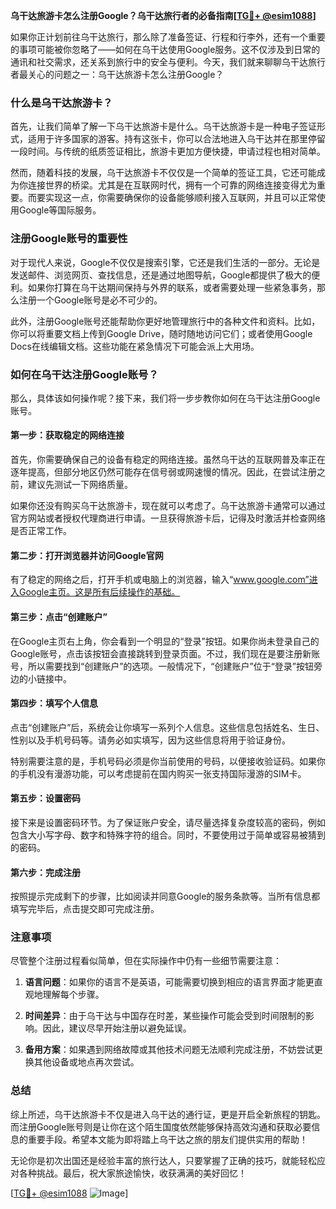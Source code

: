 **乌干达旅游卡怎么注册Google？乌干达旅行者的必备指南[[TG💪+ @esim1088](https://t.me/s/esim1088)]**

如果你正计划前往乌干达旅行，那么除了准备签证、行程和行李外，还有一个重要的事项可能被你忽略了——如何在乌干达使用Google服务。这不仅涉及到日常的通讯和社交需求，还关系到旅行中的安全与便利。今天，我们就来聊聊乌干达旅行者最关心的问题之一：乌干达旅游卡怎么注册Google？

### 什么是乌干达旅游卡？

首先，让我们简单了解一下乌干达旅游卡是什么。乌干达旅游卡是一种电子签证形式，适用于许多国家的游客。持有这张卡，你可以合法地进入乌干达并在那里停留一段时间。与传统的纸质签证相比，旅游卡更加方便快捷，申请过程也相对简单。

然而，随着科技的发展，乌干达旅游卡不仅仅是一个简单的签证工具，它还可能成为你连接世界的桥梁。尤其是在互联网时代，拥有一个可靠的网络连接变得尤为重要。而要实现这一点，你需要确保你的设备能够顺利接入互联网，并且可以正常使用Google等国际服务。

### 注册Google账号的重要性

对于现代人来说，Google不仅仅是搜索引擎，它还是我们生活的一部分。无论是发送邮件、浏览网页、查找信息，还是通过地图导航，Google都提供了极大的便利。如果你打算在乌干达期间保持与外界的联系，或者需要处理一些紧急事务，那么注册一个Google账号是必不可少的。

此外，注册Google账号还能帮助你更好地管理旅行中的各种文件和资料。比如，你可以将重要文档上传到Google Drive，随时随地访问它们；或者使用Google Docs在线编辑文档。这些功能在紧急情况下可能会派上大用场。

### 如何在乌干达注册Google账号？

那么，具体该如何操作呢？接下来，我们将一步步教你如何在乌干达注册Google账号。

#### 第一步：获取稳定的网络连接

首先，你需要确保自己的设备有稳定的网络连接。虽然乌干达的互联网普及率正在逐年提高，但部分地区仍然可能存在信号弱或网速慢的情况。因此，在尝试注册之前，建议先测试一下网络质量。

如果你还没有购买乌干达旅游卡，现在就可以考虑了。乌干达旅游卡通常可以通过官方网站或者授权代理商进行申请。一旦获得旅游卡后，记得及时激活并检查网络是否正常工作。

#### 第二步：打开浏览器并访问Google官网

有了稳定的网络之后，打开手机或电脑上的浏览器，输入“www.google.com”进入Google主页。这是所有后续操作的基础。

#### 第三步：点击“创建账户”

在Google主页右上角，你会看到一个明显的“登录”按钮。如果你尚未登录自己的Google账号，点击该按钮会直接跳转到登录页面。不过，我们现在是要注册新账号，所以需要找到“创建账户”的选项。一般情况下，“创建账户”位于“登录”按钮旁边的小链接中。

#### 第四步：填写个人信息

点击“创建账户”后，系统会让你填写一系列个人信息。这些信息包括姓名、生日、性别以及手机号码等。请务必如实填写，因为这些信息将用于验证身份。

特别需要注意的是，手机号码必须是你当前使用的号码，以便接收验证码。如果你的手机没有漫游功能，可以考虑提前在国内购买一张支持国际漫游的SIM卡。

#### 第五步：设置密码

接下来是设置密码环节。为了保证账户安全，请尽量选择复杂度较高的密码，例如包含大小写字母、数字和特殊字符的组合。同时，不要使用过于简单或容易被猜到的密码。

#### 第六步：完成注册

按照提示完成剩下的步骤，比如阅读并同意Google的服务条款等。当所有信息都填写完毕后，点击提交即可完成注册。

### 注意事项

尽管整个注册过程看似简单，但在实际操作中仍有一些细节需要注意：

1. **语言问题**：如果你的语言不是英语，可能需要切换到相应的语言界面才能更直观地理解每个步骤。
   
2. **时间差异**：由于乌干达与中国存在时差，某些操作可能会受到时间限制的影响。因此，建议尽早开始注册以避免延误。

3. **备用方案**：如果遇到网络故障或其他技术问题无法顺利完成注册，不妨尝试更换其他设备或地点再次尝试。

### 总结

综上所述，乌干达旅游卡不仅是进入乌干达的通行证，更是开启全新旅程的钥匙。而注册Google账号则是让你在这个陌生国度依然能够保持高效沟通和获取必要信息的重要手段。希望本文能为即将踏上乌干达之旅的朋友们提供实用的帮助！

无论你是初次出国还是经验丰富的旅行达人，只要掌握了正确的技巧，就能轻松应对各种挑战。最后，祝大家旅途愉快，收获满满的美好回忆！

[[TG💪+ @esim1088](https://t.me/s/esim1088) ![Image](https://i.postimg.cc/4NQfJmqS/Snipaste-2025-05-13-00-14-12.png)]